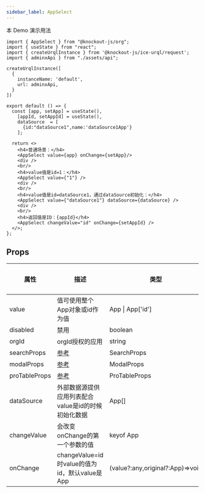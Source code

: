 ```yaml
---
sidebar_label: AppSelect
---
```


本 Demo 演示用法


```tsx preview
import { AppSelect } from "@knockout-js/org";
import { useState } from "react";
import { createUrqlInstance } from '@knockout-js/ice-urql/request';
import { adminxApi } from "./assets/api";

createUrqlInstance([
  {
    instanceName: 'default',
    url: adminxApi,
  }
])

export default () => {
  const [app, setApp] = useState(),
    [appId, setAppId] = useState(),
    dataSource  = [
      {id:"dataSource1",name:'dataSource1App'}
    ];

  return <>
    <h4>普通场景：</h4>
    <AppSelect value={app} onChange={setApp}/>
    <div />
    <br/>
    <h4>value值是id=1：</h4>
    <AppSelect value={"1"} />
    <div />
    <br/>
    <h4>value值是id=dataSource1，通过dataSource初始化：</h4>
    <AppSelect value={"dataSource1"} dataSource={dataSource} />
    <div />
    <br/>
    <h4>返回值是ID：{appId}</h4>
    <AppSelect changeValue="id" onChange={setAppId} />
  </>;
};
```

## Props

| 属性          | 描述                                                          | 类型                             | 必填 | 默认值 |
| ------------- | ------------------------------------------------------------- | -------------------------------- | ---- | ------ |
| value         | 值可使用整个App对象或id作为值                                 | App  &#124; App['id']            | ❌    | -      |
| disabled      | 禁用                                                          | boolean                          | ❌    | -      |
| orgId         | orgId授权的应用                                               | string                           | ❌    | -      |
| searchProps   | [参考](https://ant.design/components/input-cn#api)            | SearchProps                      | ❌    | -      |
| modalProps    | [参考](https://ant.design/components/modal-cn#api)            | ModalProps                       | ❌    | -      |
| proTableProps | [参考](https://procomponents.ant.design/components/table#api) | ProTableProps                    | ❌    | -      |
| dataSource    | 外部数据源提供应用列表配合value是id的时候初始化数据           | App[]                            | ❌    | -      |
| changeValue   | 会改变onChange的第一个参数的值                                | keyof App                        | ❌    | -      |
| onChange      | changeValue=id时value的值为id，默认value是App                 | (value?:any,original?:App)=>void | ❌    | -      |
